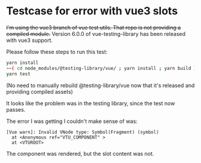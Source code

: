 # Testcase for error with vue3 slots

~~I'm using the vue3 branch of vue test utils. That repo is not providing a compiled module.~~
Version 6.0.0 of vue-testing-library has been released with vue3 support.

Please follow these steps to run this test:

```sh
yarn install
~~( cd node_modules/@testing-library/vue/ ; yarn install ; yarn build )~~
yarn test
```

(No need to manually rebuild @testing-library/vue now that it's released and providing compiled assets)

It looks like the problem was in the testing library, since the test now passes.


The error I was getting I couldn't make sense of was:

```
[Vue warn]: Invalid VNode type: Symbol(Fragment) (symbol) 
  at <Anonymous ref="VTU_COMPONENT" > 
  at <VTUROOT>
```

The component was rendered, but the slot content was not.
